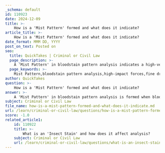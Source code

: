 ```yaml
---
_schema: default
id: 110923
date: 2024-12-09
title: >-
    How is a 'Mist Pattern' formed and what does it indicate?
article_title: >-
    How is a 'Mist Pattern' formed and what does it indicate?
date_format: MMM DD, YYYY
post_on_text: Posted on
seo:
  title: QuickTakes | Criminal or Civil Law
  page_description: >-
    A 'Mist Pattern' in bloodstain pattern analysis indicates a high-velocity impact, formed by fine blood droplets resulting from gunshot injuries, providing crucial forensic information about the incident.
  page_keywords: >-
    Mist Pattern,bloodstain pattern analysis,high-impact forces,fine droplets,gunshot injuries,high-velocity impact,forensic analysis,weapon type,incident dynamics,victim position,assailant position
author: QuickTakes
question: >-
    How is a 'Mist Pattern' formed and what does it indicate?
answer: >-
    A 'Mist Pattern' in bloodstain pattern analysis is formed when blood is subjected to high-impact forces, resulting in the creation of very fine droplets that are typically less than 1 mm in diameter. This pattern resembles a fine mist or aerosol spray and is often produced in scenarios involving gunshot injuries, where bullets enter and exit the body, causing blood to be dispersed into the air.\n\nThe presence of a mist pattern indicates a high-velocity impact, suggesting that the blood was propelled with significant force. This can provide critical information regarding the dynamics of the incident, such as the type of weapon used, the distance from which the blood was projected, and the nature of the injury sustained by the victim. Additionally, the analysis of mist patterns can help forensic experts reconstruct the events leading to the bloodshed, including the position of the victim and assailant during the incident.\n\nIn summary, mist patterns are indicative of high-velocity impacts and play a crucial role in understanding the circumstances surrounding a violent event.
subject: Criminal or Civil Law
file_name: how-is-a-mist-pattern-formed-and-what-does-it-indicate.md
url: /learn/criminal-or-civil-law/questions/how-is-a-mist-pattern-formed-and-what-does-it-indicate
score: -1.0
related_article1:
    id: 110922
    title: >-
        What is an 'Insect Stain' and how does it affect analysis?
    subject: Criminal or Civil Law
    url: /learn/criminal-or-civil-law/questions/what-is-an-insect-stain-and-how-does-it-affect-analysis
---
```


&nbsp;